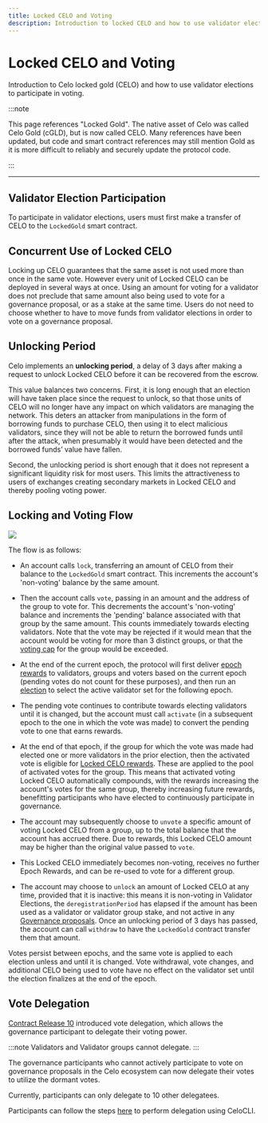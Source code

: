 ```yaml
---
title: Locked CELO and Voting
description: Introduction to locked CELO and how to use validator elections to participate in voting.
---
```


# Locked CELO and Voting

Introduction to Celo locked gold (CELO) and how to use validator elections to participate in voting.

:::note

This page references "Locked Gold". The native asset of Celo was called Celo Gold (cGLD), but is now called CELO. Many references have been updated, but code and smart contract references may still mention Gold as it is more difficult to reliably and securely update the protocol code.

:::

---

## Validator Election Participation

To participate in validator elections, users must first make a transfer of CELO to the `LockedGold` smart contract.

## Concurrent Use of Locked CELO

Locking up CELO guarantees that the same asset is not used more than once in the same vote. However every unit of Locked CELO can be deployed in several ways at once. Using an amount for voting for a validator does not preclude that same amount also being used to vote for a governance proposal, or as a stake at the same time. Users do not need to choose whether to have to move funds from validator elections in order to vote on a governance proposal.

## Unlocking Period

Celo implements an **unlocking period**, a delay of 3 days after making a request to unlock Locked CELO before it can be recovered from the escrow.

This value balances two concerns. First, it is long enough that an election will have taken place since the request to unlock, so that those units of CELO will no longer have any impact on which validators are managing the network. This deters an attacker from manipulations in the form of borrowing funds to purchase CELO, then using it to elect malicious validators, since they will not be able to return the borrowed funds until after the attack, when presumably it would have been detected and the borrowed funds’ value have fallen.

Second, the unlocking period is short enough that it does not represent a significant liquidity risk for most users. This limits the attractiveness to users of exchanges creating secondary markets in Locked CELO and thereby pooling voting power.

## Locking and Voting Flow

![](https://storage.googleapis.com/celo-website/docs/locked-gold-flow.jpg)

The flow is as follows:

- An account calls `lock`, transferring an amount of CELO from their balance to the `LockedGold` smart contract. This increments the account's 'non-voting' balance by the same amount.

- Then the account calls `vote`, passing in an amount and the address of the group to vote for. This decrements the account's 'non-voting' balance and increments the 'pending' balance associated with that group by the same amount. This counts immediately towards electing validators. Note that the vote may be rejected if it would mean that the account would be voting for more than 3 distinct groups, or that the [voting cap](/protocol/pos/validator-elections#group-voting-caps) for the group would be exceeded.

- At the end of the current epoch, the protocol will first deliver [epoch rewards](/protocol/pos/epoch-rewards) to validators, groups and voters based on the current epoch (pending votes do not count for these purposes), and then run an [election](/protocol/pos/validator-elections) to select the active validator set for the following epoch.

- The pending vote continues to contribute towards electing validators until it is changed, but the account must call `activate` (in a subsequent epoch to the one in which the vote was made) to convert the pending vote to one that earns rewards.

- At the end of that epoch, if the group for which the vote was made had elected one or more validators in the prior election, then the activated vote is eligible for [Locked CELO rewards](/protocol/pos/epoch-rewards-locked-gold). These are applied to the pool of activated votes for the group. This means that activated voting Locked CELO automatically compounds, with the rewards increasing the account's votes for the same group, thereby increasing future rewards, benefitting participants who have elected to continuously participate in governance.

- The account may subsequently choose to `unvote` a specific amount of voting Locked CELO from a group, up to the total balance that the account has accrued there. Due to rewards, this Locked CELO amount may be higher than the original value passed to `vote`.

- This Locked CELO immediately becomes non-voting, receives no further Epoch Rewards, and can be re-used to vote for a different group.

- The account may choose to `unlock` an amount of Locked CELO at any time, provided that it is inactive: this means it is non-voting in Validator Elections, the `deregistrationPeriod` has elapsed if the amount has been used as a validator or validator group stake, and not active in any [Governance proposals](/protocol/governance). Once an unlocking period of 3 days has passed, the account can call `withdraw` to have the `LockedGold` contract transfer them that amount.

Votes persist between epochs, and the same vote is applied to each election unless and until it is changed. Vote withdrawal, vote changes, and additional CELO being used to vote have no effect on the validator set until the election finalizes at the end of the epoch.

## Vote Delegation

[Contract Release 10](https://github.com/celo-org/celo-monorepo/issues/10375) introduced vote delegation, which allows the governance participant to delegate their voting power.

:::note
Validators and Validator groups cannot delegate.
:::

The governance participants who cannot actively participate to vote on governance proposals in the Celo ecosystem can now delegate their votes to utilize the dormant votes.

Currently, participants can only delegate to 10 other delegatees.

Participants can follow the steps [here](/holder/vote/governance#vote-delegation) to perform delegation using CeloCLI.
